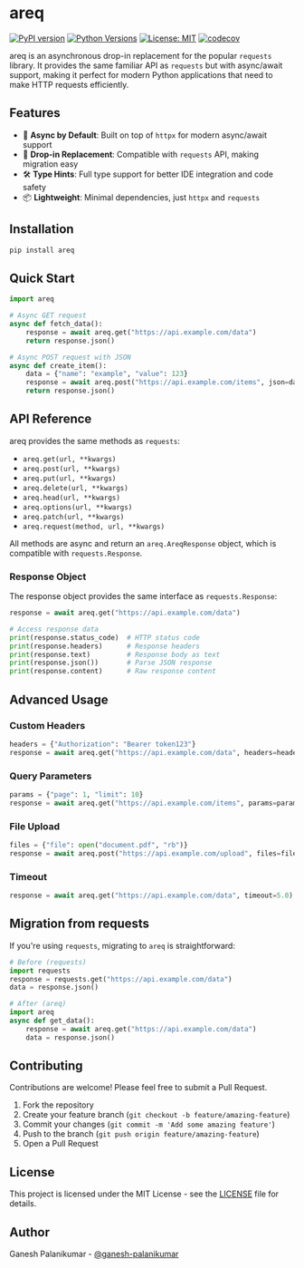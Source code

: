 # areq


[![PyPI version](https://badge.fury.io/py/areq.svg)](https://badge.fury.io/py/areq)
[![Python Versions](https://img.shields.io/pypi/pyversions/areq.svg)](https://pypi.org/project/areq/)
[![License: MIT](https://img.shields.io/badge/License-MIT-yellow.svg)](https://opensource.org/licenses/MIT)
[![codecov](https://codecov.io/github/ganesh-palanikumar/areq/graph/badge.svg?token=HAX0Z7DGOK)](https://codecov.io/github/ganesh-palanikumar/areq)

areq is an asynchronous drop-in replacement for the popular `requests` library. It provides the same familiar API as `requests` but with async/await support, making it perfect for modern Python applications that need to make HTTP requests efficiently.

## Features

- 🚀 **Async by Default**: Built on top of `httpx` for modern async/await support
- 🔄 **Drop-in Replacement**: Compatible with `requests` API, making migration easy
- 🛠 **Type Hints**: Full type support for better IDE integration and code safety
- 📦 **Lightweight**: Minimal dependencies, just `httpx` and `requests`

## Installation

```bash
pip install areq
```

## Quick Start

```python
import areq

# Async GET request
async def fetch_data():
    response = await areq.get("https://api.example.com/data")
    return response.json()

# Async POST request with JSON
async def create_item():
    data = {"name": "example", "value": 123}
    response = await areq.post("https://api.example.com/items", json=data)
    return response.json()
```

## API Reference

areq provides the same methods as `requests`:

- `areq.get(url, **kwargs)`
- `areq.post(url, **kwargs)`
- `areq.put(url, **kwargs)`
- `areq.delete(url, **kwargs)`
- `areq.head(url, **kwargs)`
- `areq.options(url, **kwargs)`
- `areq.patch(url, **kwargs)`
- `areq.request(method, url, **kwargs)`

All methods are async and return an `areq.AreqResponse` object, which is compatible with `requests.Response`.

### Response Object

The response object provides the same interface as `requests.Response`:

```python
response = await areq.get("https://api.example.com/data")

# Access response data
print(response.status_code)  # HTTP status code
print(response.headers)      # Response headers
print(response.text)         # Response body as text
print(response.json())       # Parse JSON response
print(response.content)      # Raw response content
```

## Advanced Usage

### Custom Headers

```python
headers = {"Authorization": "Bearer token123"}
response = await areq.get("https://api.example.com/data", headers=headers)
```

### Query Parameters

```python
params = {"page": 1, "limit": 10}
response = await areq.get("https://api.example.com/items", params=params)
```

### File Upload

```python
files = {"file": open("document.pdf", "rb")}
response = await areq.post("https://api.example.com/upload", files=files)
```

### Timeout

```python
response = await areq.get("https://api.example.com/data", timeout=5.0)
```

## Migration from requests

If you're using `requests`, migrating to `areq` is straightforward:

```python
# Before (requests)
import requests
response = requests.get("https://api.example.com/data")
data = response.json()

# After (areq)
import areq
async def get_data():
    response = await areq.get("https://api.example.com/data")
    data = response.json()
```

## Contributing

Contributions are welcome! Please feel free to submit a Pull Request.

1. Fork the repository
2. Create your feature branch (`git checkout -b feature/amazing-feature`)
3. Commit your changes (`git commit -m 'Add some amazing feature'`)
4. Push to the branch (`git push origin feature/amazing-feature`)
5. Open a Pull Request

## License

This project is licensed under the MIT License - see the [LICENSE](LICENSE) file for details.

## Author

Ganesh Palanikumar - [@ganesh-palanikumar](https://github.com/ganesh-palanikumar)
